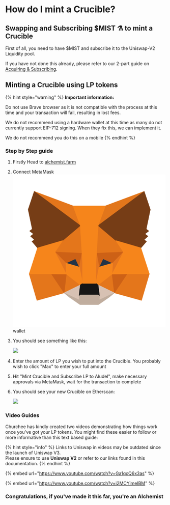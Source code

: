 # How do I mint a Crucible?

## Swapping and Subscribing $MIST ⚗️ to mint a Crucible

First of all, you need to have $MIST and subscribe it to the Uniswap-V2 Liquidity pool.

If you have not done this already, please refer to our 2-part guide on [Acquiring & Subscribing](../../acquiring-and-subscribing.md).

## Minting a Crucible using LP tokens

{% hint style="warning" %}
**Important information:** 

Do not use Brave browser as it is not compatible with the process at this time and your transaction will fail, resulting in lost fees. 

We do not recommend using a hardware wallet at this time as many do not currently support EIP-712 signing. When they fix this, we can implement it.

We do not recommend you do this on a mobile
{% endhint %}

### Step by Step guide

1. Firstly Head to [alchemist.farm](https://alchemist.farm/)
2. Connect MetaMask![](../../.gitbook/assets/metamask-fox.svg) wallet
3. You should see something like this:

    ![](https://i.imgur.com/eimfv0e.png)

4. Enter the amount of LP you wish to put into the Crucible. You probably wish to click "Max" to enter your full amount
5. Hit "Mint Crucible and Subscribe LP to Aludel", make necessary approvals via MetaMask, wait for the transaction to complete
6. You should see your new Crucible on Etherscan:

    ![](https://i.imgur.com/9VBX6M6.png)

### Video Guides

Churchee has kindly created two videos demonstrating how things work once you've got your LP tokens. You might find these easier to follow or more informative than this text based guide:

{% hint style="info" %}
Links to Uniswap in videos may be outdated since the launch of Uniswap V3.  
Please ensure to use **Uniswap V2** or refer to our links found in this documentation.
{% endhint %}

{% embed url="https://www.youtube.com/watch?v=Ga1qcQ6x3as" %}

{% embed url="https://www.youtube.com/watch?v=i2MCYimelBM" %}

### **Congratulations, if you've made it this far, you're an Alchemist**

